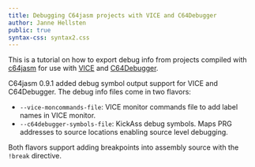 ```yaml
---
title: Debugging C64jasm projects with VICE and C64Debugger
author: Janne Hellsten
public: true
syntax-css: syntax2.css
---
```


This is a tutorial on how to export debug info from projects compiled with [c64jasm](https://nurpax.github.io/c64jasm/) for use with [VICE](https://vice-emu.sourceforge.io/) and [C64Debugger](https://sourceforge.net/projects/c64-debugger/).

C64jasm 0.9.1 added debug symbol output support for VICE and C64Debugger.  The debug info files come in two flavors:

- `--vice-moncommands-file`: VICE monitor commands file to add label names in VICE monitor.
- `--c64debugger-symbols-file`: KickAss debug symbols.  Maps PRG addresses to source locations enabling source level debugging.

Both flavors support adding breakpoints into assembly source with the `!break` directive.
